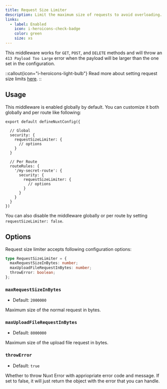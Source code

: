 ```yaml
---
title: Request Size Limiter
description: Limit the maximum size of requests to avoid overloading.
links:
  - label: Enabled
    icon: i-heroicons-check-badge
    color: green
    size: xs
---
```


This middleware works for `GET`, `POST`, and `DELETE` methods and will throw an `413 Payload Too Large` error when the payload will be larger than the one set in the configuration.

::callout{icon="i-heroicons-light-bulb"}
 Read more about setting request size limits [here](https://cheatsheetseries.owasp.org/cheatsheets/Nodejs_Security_Cheat_Sheet.html#set-request-size-limits).
::

## Usage

This middleware is enabled globally by default. You can customize it both globally and per route like following:

```js{}[nuxt.config.ts]
export default defineNuxtConfig({

  // Global
  security: {
    requestSizeLimiter: {
      // options
    }
  }

  // Per Route
  routeRules: {
    '/my-secret-route': {
      security: {
        requestSizeLimiter: {
          // options
        }
      }
    }
  }
})
```

You can also disable the middleware globally or per route by setting `requestSizeLimiter: false`.

## Options

Request size limiter accepts following configuration options:

```ts
type RequestSizeLimiter = {
  maxRequestSizeInBytes: number;
  maxUploadFileRequestInBytes: number;
  throwError: boolean;
};
```

### `maxRequestSizeInBytes`

- Default: `2000000`

Maximum size of the normal request in bytes.

### `maxUploadFileRequestInBytes`

- Default: `8000000`

Maximum size of the upload file request in bytes.

### `throwError`

- Default: `true`

Whether to throw Nuxt Error with appriopriate error code and message. If set to false, it will just return the object with the error that you can handle.
